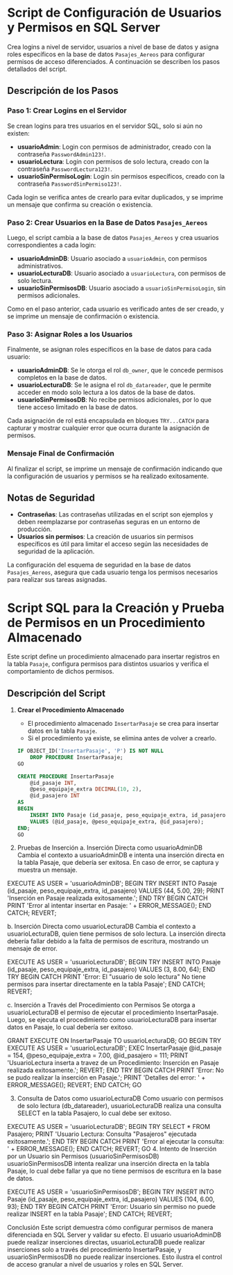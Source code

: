 # Script de Configuración de Usuarios y Permisos en SQL Server

Crea logins a nivel de servidor, usuarios a nivel de base de datos y asigna roles específicos en 
la base de datos `Pasajes_Aereos` para configurar permisos de acceso diferenciados.
A continuación se describen los pasos detallados del script.

## Descripción de los Pasos

### Paso 1: Crear Logins en el Servidor
Se crean logins para tres usuarios en el servidor SQL, solo si aún no existen:
- **usuarioAdmin**: Login con permisos de administrador, creado con la contraseña `PasswordAdmin123!`.
- **usuarioLectura**: Login con permisos de solo lectura, creado con la contraseña `PasswordLectura123!`.
- **usuarioSinPermisoLogin**: Login sin permisos específicos, creado con la contraseña `PasswordSinPermiso123!`.

Cada login se verifica antes de crearlo para evitar duplicados, y se imprime un mensaje que confirma su creación o existencia.

### Paso 2: Crear Usuarios en la Base de Datos `Pasajes_Aereos`
Luego, el script cambia a la base de datos `Pasajes_Aereos` y crea usuarios correspondientes a cada login:
- **usuarioAdminDB**: Usuario asociado a `usuarioAdmin`, con permisos administrativos.
- **usuarioLecturaDB**: Usuario asociado a `usuarioLectura`, con permisos de solo lectura.
- **usuarioSinPermisosDB**: Usuario asociado a `usuarioSinPermisoLogin`, sin permisos adicionales.

Como en el paso anterior, cada usuario es verificado antes de ser creado,
y se imprime un mensaje de confirmación o existencia.

### Paso 3: Asignar Roles a los Usuarios
Finalmente, se asignan roles específicos en la base de datos para cada usuario:
- **usuarioAdminDB**: Se le otorga el rol `db_owner`, que le concede permisos completos en la base de datos.
- **usuarioLecturaDB**: Se le asigna el rol `db_datareader`, que le permite acceder en modo solo lectura a los datos de la base de datos.
- **usuarioSinPermisosDB**: No recibe permisos adicionales, por lo que tiene acceso limitado en la base de datos.

Cada asignación de rol está encapsulada en bloques `TRY...CATCH` para capturar y mostrar cualquier error que ocurra durante la asignación de permisos.

### Mensaje Final de Confirmación
Al finalizar el script, se imprime un mensaje de confirmación indicando que la configuración de usuarios y permisos se ha realizado exitosamente.

## Notas de Seguridad
- **Contraseñas**: Las contraseñas utilizadas en el script son ejemplos y deben reemplazarse por contraseñas seguras en un entorno de producción.
- **Usuarios sin permisos**: La creación de usuarios sin permisos específicos es útil para limitar el acceso según las necesidades de seguridad de la aplicación.

La configuración del esquema de seguridad en la base de datos `Pasajes_Aereos`, asegura que cada usuario tenga los permisos necesarios para realizar sus tareas asignadas.

# Script SQL para la Creación y Prueba de Permisos en un Procedimiento Almacenado

Este script define un procedimiento almacenado para insertar registros en la tabla `Pasaje`, configura permisos para distintos usuarios y verifica el comportamiento de dichos permisos.

## Descripción del Script

1. **Crear el Procedimiento Almacenado**
   - El procedimiento almacenado `InsertarPasaje` se crea para insertar datos en la tabla `Pasaje`.
   - Si el procedimiento ya existe, se elimina antes de volver a crearlo.

   ```sql
   IF OBJECT_ID('InsertarPasaje', 'P') IS NOT NULL
       DROP PROCEDURE InsertarPasaje;
   GO

   CREATE PROCEDURE InsertarPasaje
       @id_pasaje INT,
       @peso_equipaje_extra DECIMAL(10, 2),
       @id_pasajero INT
   AS
   BEGIN
       INSERT INTO Pasaje (id_pasaje, peso_equipaje_extra, id_pasajero)
       VALUES (@id_pasaje, @peso_equipaje_extra, @id_pasajero);
   END;
   GO
2. Pruebas de Inserción
a. Inserción Directa como usuarioAdminDB
Cambia el contexto a usuarioAdminDB e intenta una inserción directa en la tabla Pasaje, que debería ser exitosa.
En caso de error, se captura y muestra un mensaje.

EXECUTE AS USER = 'usuarioAdminDB';
BEGIN TRY
    INSERT INTO Pasaje (id_pasaje, peso_equipaje_extra, id_pasajero)
    VALUES (44, 5.00, 29);
    PRINT 'Inserción en Pasaje realizada exitosamente.';
END TRY
BEGIN CATCH
    PRINT 'Error al intentar insertar en Pasaje: ' + ERROR_MESSAGE();
END CATCH;
REVERT;

b. Inserción Directa como usuarioLecturaDB
Cambia el contexto a usuarioLecturaDB, quien tiene permisos de solo lectura. La inserción directa debería fallar debido a la falta de permisos de escritura, mostrando un mensaje de error.

EXECUTE AS USER = 'usuarioLecturaDB';
BEGIN TRY
    INSERT INTO Pasaje (id_pasaje, peso_equipaje_extra, id_pasajero)
    VALUES (3, 8.00, 64);
END TRY
BEGIN CATCH
    PRINT 'Error: El "usuario de solo lectura" No tiene permisos para insertar directamente en la tabla Pasaje';
END CATCH;
REVERT;

c. Inserción a Través del Procedimiento con Permisos
Se otorga a usuarioLecturaDB el permiso de ejecutar el procedimiento InsertarPasaje.
Luego, se ejecuta el procedimiento como usuarioLecturaDB para insertar datos en Pasaje, lo cual debería ser exitoso.

GRANT EXECUTE ON InsertarPasaje TO usuarioLecturaDB;
GO
BEGIN TRY
    EXECUTE AS USER = 'usuarioLecturaDB';
    EXEC InsertarPasaje @id_pasaje = 154, @peso_equipaje_extra = 7.00, @id_pasajero = 111;
    PRINT 'UsuarioLectura inserta a travez de un Procedimiento: Inserción en Pasaje realizada exitosamente.';
    REVERT;
END TRY
BEGIN CATCH
    PRINT 'Error: No se pudo realizar la inserción en Pasaje.';
    PRINT 'Detalles del error: ' + ERROR_MESSAGE();
    REVERT;
END CATCH;
GO

3. Consulta de Datos como usuarioLecturaDB
Como usuario con permisos de solo lectura (db_datareader), usuarioLecturaDB realiza una consulta SELECT en la tabla Pasajero, lo cual debe ser exitoso.

EXECUTE AS USER = 'usuarioLecturaDB';
BEGIN TRY
    SELECT * FROM Pasajero;
    PRINT 'Usuario Lectura: Consulta "Pasajeros" ejecutada exitosamente.';
END TRY
BEGIN CATCH
    PRINT 'Error al ejecutar la consulta: ' + ERROR_MESSAGE();
END CATCH;
REVERT;
GO
4. Intento de Inserción por un Usuario sin Permisos (usuarioSinPermisosDB)
usuarioSinPermisosDB intenta realizar una inserción directa en la tabla Pasaje, lo cual debe fallar ya que no tiene permisos de escritura en la base de datos.

EXECUTE AS USER = 'usuarioSinPermisosDB';
BEGIN TRY
    INSERT INTO Pasaje (id_pasaje, peso_equipaje_extra, id_pasajero)
    VALUES (104, 6.00, 93); 
END TRY
BEGIN CATCH
    PRINT 'Error: Usuario sin permiso no puede realizar INSERT en la tabla Pasaje';
END CATCH;
REVERT;

Conclusión
Este script demuestra cómo configurar permisos de manera diferenciada en SQL Server y validar su efecto. El usuario usuarioAdminDB puede realizar inserciones directas, usuarioLecturaDB puede realizar inserciones solo a través del procedimiento InsertarPasaje, y usuarioSinPermisosDB no puede realizar inserciones. Esto ilustra el control de acceso granular a nivel de usuarios y roles en SQL Server.
